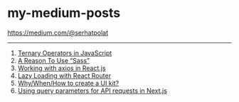 # my-medium-posts
https://medium.com/@serhatpolat
<hr>
<ol>
  <li><a href="https://medium.com/@serhatpolat/ternary-operators-in-javascript-fed241c9c729">Ternary Operators in JavaScript</a></li>
  <li><a href="https://medium.com/@serhatpolat/a-reason-to-use-sass-ada498140d07">A Reason To Use “Sass”</a></li>
  <li><a href="https://medium.com/@serhatpolat/working-with-axios-in-react-js-950a92754fbf">Working with axios in React.js</a></li>
  <li><a href="https://medium.com/@serhatpolat/lazy-loading-with-react-router-3c8a74b163f4">Lazy Loading with React Router</a></li>
  <li><a href="https://medium.com/@serhatpolat/why-when-how-to-create-a-ui-kit-3f29ea4ee7">Why/When/How to create a UI kit?</a></li>
  <li><a href="https://medium.com/@serhatpolat/using-query-parameters-for-api-requests-in-next-js-4a147573f809">Using query parameters for API requests in Next.js</a></li>
</ol>
